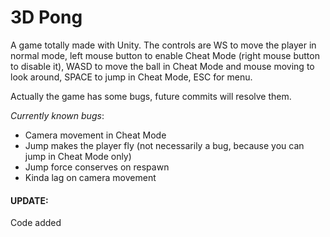 # 3D Pong


A game totally made with Unity.
The controls are WS to move the player in normal mode, left mouse button to enable Cheat Mode (right mouse button to disable it), WASD to move the ball in Cheat Mode and mouse moving to look around, SPACE to jump in Cheat Mode, ESC for menu.

Actually the game has some bugs, future commits will resolve them.  

_Currently known bugs_:

* Camera movement in Cheat Mode  
* Jump makes the player fly (not necessarily a bug, because you can jump in Cheat Mode only)  
* Jump force conserves on respawn  
* Kinda lag on camera movement  

<h4> UPDATE: </h4>
  Code added

